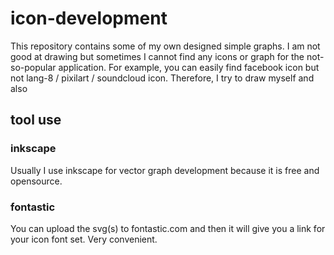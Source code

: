 # icon-development
This repository contains some of my own designed simple graphs. I am not good at drawing but sometimes I cannot find any icons or graph for the not-so-popular application. For example, you can easily find facebook icon but not lang-8 / pixilart / soundcloud icon. Therefore, I try to draw myself and also 

## tool use
### inkscape
Usually I use inkscape for vector graph development because it is free and opensource.

### fontastic
You can upload the svg(s) to fontastic.com and then it will give you a link for your icon font set. Very convenient.
